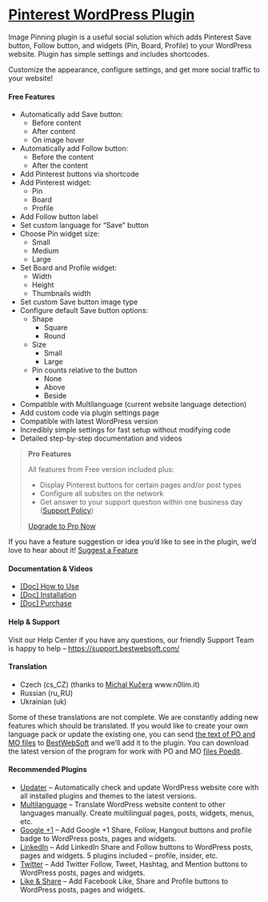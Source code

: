 <a href="https://bestwebsoft.com/products/wordpress/plugins/pinterest/" target=_blank>Pinterest WordPress Plugin</a>
========================

<p>Image Pinning plugin is a useful social solution which adds Pinterest Save button, Follow button, and widgets (Pin, Board, Profile) to your WordPress website. Plugin has simple settings and includes shortcodes.</p>
<p>Customize the appearance, configure settings, and get more social traffic to your website!</p>
<p><span class="embed-youtube" style="text-align:center; display: block;"></span></p>
<h4>Free Features</h4>
<ul>
<li>Automatically add Save button:
<ul>
<li>Before content</li>
<li>After content</li>
<li>On image hover</li>
</ul>
</li>
<li>Automatically add Follow button:
<ul>
<li>Before the content</li>
<li>After the content</li>
</ul>
</li>
<li>Add Pinterest buttons via shortcode</li>
<li>Add Pinterest widget:
<ul>
<li>Pin</li>
<li>Board</li>
<li>Profile</li>
</ul>
</li>
<li>Add Follow button label</li>
<li>Set custom language for &#8220;Save&#8221; button</li>
<li>Choose Pin widget size:
<ul>
<li>Small</li>
<li>Medium</li>
<li>Large</li>
</ul>
</li>
<li>Set Board and Profile widget:
<ul>
<li>Width</li>
<li>Height</li>
<li>Thumbnails width</li>
</ul>
</li>
<li>Set custom Save button image type</li>
<li>Configure default Save button options:
<ul>
<li>Shape
<ul>
<li>Square</li>
<li>Round</li>
</ul>
</li>
<li>Size
<ul>
<li>Small</li>
<li>Large</li>
</ul>
</li>
<li>Pin counts relative to the button
<ul>
<li>None</li>
<li>Above</li>
<li>Beside</li>
</ul>
</li>
</ul>
</li>
<li>Compatible with Multilanguage (current website language detection)</li>
<li>Add custom code via plugin settings page</li>
<li>Compatible with latest WordPress version</li>
<li>Incredibly simple settings for fast setup without modifying code</li>
<li>Detailed step-by-step documentation and videos</li>
</ul>
<blockquote>
<p><strong>Pro Features</strong></p>
<p>All features from Free version included plus:</p>
<ul>
<li>Display Pinterest buttons for certain pages and/or post types</li>
<li>Configure all subsites on the network</li>
<li>Get answer to your support question within one business day (<a href="https://bestwebsoft.com/support-policy/" rel="nofollow">Support Policy</a>)</li>
</ul>
<p><a href="https://bestwebsoft.com/products/wordpress/plugins/pinterest/?k=c3e15e6e7ca65b36b0ce06decb187b73" rel="nofollow">Upgrade to Pro Now</a></p>
</blockquote>
<p>If you have a feature suggestion or idea you&#8217;d like to see in the plugin, we&#8217;d love to hear about it! <a href="https://support.bestwebsoft.com/hc/en-us/requests/new" rel="nofollow">Suggest a Feature</a></p>
<h4>Documentation &amp; Videos</h4>
<ul>
<li><a href="https://docs.google.com/document/d/1cOVH69e6hW5qwrfkqYbMR6iUOwfK-5P2ptTBwHOR_xI/" rel="nofollow">[Doc] How to Use</a></li>
<li><a href="https://docs.google.com/document/d/1-hvn6WRvWnOqj5v5pLUk7Awyu87lq5B_dO-Tv-MC9JQ/" rel="nofollow">[Doc] Installation</a></li>
<li><a href="https://docs.google.com/document/d/1EUdBVvnm7IHZ6y0DNyldZypUQKpB8UVPToSc_LdOYQI/" rel="nofollow">[Doc] Purchase</a></li>
</ul>
<h4>Help &amp; Support</h4>
<p>Visit our Help Center if you have any questions, our friendly Support Team is happy to help &#8211; <a href="https://support.bestwebsoft.com/" rel="nofollow">https://support.bestwebsoft.com/</a></p>
<h4>Translation</h4>
<ul>
<li>Czech (cs_CZ) (thanks to <a href="mailto:&#107;&#117;&#x63;&#x65;&#114;&#x61;&#x6d;&#105;&#064;&#x67;&#109;&#097;&#x69;&#108;&#046;&#x63;&#x6f;&#109;" rel="nofollow">Michal Kučera</a> www.n0lim.it)</li>
<li>Russian (ru_RU)</li>
<li>Ukrainian (uk)</li>
</ul>
<p>Some of these translations are not complete. We are constantly adding new features which should be translated. If you would like to create your own language pack or update the existing one, you can send <a href="https://codex.wordpress.org/Translating_WordPress" rel="nofollow">the text of PO and MO files</a> to <a href="https://support.bestwebsoft.com/hc/en-us/requests/new" rel="nofollow">BestWebSoft</a> and we&#8217;ll add it to the plugin. You can download the latest version of the program for work with PO and MO <a href="https://www.poedit.net/download.php" rel="nofollow">files Poedit</a>.</p>
<h4>Recommended Plugins</h4>
<ul>
<li><a href="https://bestwebsoft.com/products/wordpress/plugins/updater/?k=23213b6fa43b7c059fc94af0ae2868ce" rel="nofollow">Updater</a> &#8211; Automatically check and update WordPress website core with all installed plugins and themes to the latest versions.</li>
<li><a href="https://bestwebsoft.com/products/wordpress/plugins/multilanguage/?k=ba5e29d947ec030cacff8c3931835aa1" rel="nofollow">Multilanguage</a> &#8211; Translate WordPress website content to other languages manually. Create multilingual pages, posts, widgets, menus, etc.</li>
<li><a href="https://bestwebsoft.com/products/wordpress/plugins/google-plus-one/?k=d4f7f1fae309de330b48b9fcf64c6e66" rel="nofollow">Google +1</a> &#8211; Add Google +1 Share, Follow, Hangout buttons and profile badge to WordPress posts, pages and widgets.</li>
<li><a href="https://bestwebsoft.com/products/wordpress/plugins/linkedin/?k=c54bef8c06dceac21abdf5a77bb3cf9c" rel="nofollow">LinkedIn</a> &#8211; Add LinkedIn Share and Follow buttons to WordPress posts, pages and widgets. 5 plugins included – profile, insider, etc.</li>
<li><a href="https://bestwebsoft.com/products/wordpress/plugins/twitter/?k=712e57dc3bbc311b2f5199e76c18f587" rel="nofollow">Twitter</a> &#8211; Add Twitter Follow, Tweet, Hashtag, and Mention buttons to WordPress posts, pages and widgets.</li>
<li><a href="https://bestwebsoft.com/products/wordpress/plugins/facebook-like-button/?k=f6b7c9470f482c4991369b3eafa6ac61" rel="nofollow">Like &amp; Share</a> &#8211; Add Facebook Like, Share and Profile buttons to WordPress posts, pages and widgets.</li>
</ul>
